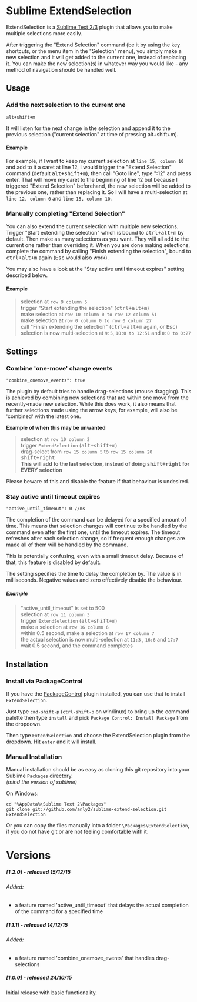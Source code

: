 # Sublime ExtendSelection

ExtendSelection is a [Sublime Text 2](http://www.sublimetext.com/2)[/3](http://www.sublimetext.com/3) plugin that allows you to make multiple selections more easily.

After triggering the "Extend Selection" command  (be it by using the key shortcuts, or the menu item in the "Selection" menu), you simply make a new selection and it will get added to the current one, instead of replacing it. You can make the new selection(s) in whatever way you would like - any method of navigation should be handled well.

## Usage

### Add the next selection to the current one

	alt+shift+m
    
It will listen for the next change in the selection and append it to the previous selection ("current selection" at time of pressing alt+shift+m).

#### Example

For example, if I want to keep my current selection at `line 15, column 10` and add to it a caret at line 12, I would trigger the "Extend Selection" command (default <kbd>alt+shift+m</kbd>), then call "Goto line", type ":12" and press enter. That will move my caret to the beginning of line 12 but because I triggered "Extend Selection" beforehand, the new selection will be added to the previous one, rather than replacing it. So I will have a multi-selection at `line 12, column 0` and `line 15, column 10`.

### Manually completing "Extend Selection"

You can also extend the current selection with multiple new selections. Trigger "Start extending the selection" which is bound to <kbd>ctrl+alt+m</kbd> by default. Then make as many selections as you want. They will all add to the current one rather than overriding it. When you are done making selections, complete the command by calling "Finish extending the selection", bound to <kbd>ctrl+alt+m</kbd> again (<kbd>Esc</kbd> would also work).

You may also have a look at the "Stay active until timeout expires" setting described below.

#### Example

 >   selection at `row 9 column 5`  
 >   trigger "Start extending the selection" (<kbd>ctrl+alt+m</kbd>)  
 >   make selection at `row 10 column 0 to row 12 column 51`  
 >   make selection at `row 0 column 0 to row 0 column 27`  
 >   call "Finish extending the selection" (<kbd>ctrl+alt+m</kbd> again, or <kbd>Esc</kbd>)  
 >   selection is now multi-selection at `9:5`, `10:0 to 12:51` and `0:0 to 0:27`  


## Settings

### Combine 'one-move' change events

	"combine_onemove_events": true

The plugin by default tries to handle drag-selections (mouse dragging). This is achieved by combining new selections that are within one move from the recently-made new selection. While this does work, it also means that further selections made using the arrow keys, for example, will also be 'combined' with the latest one.

**Example of when this may be unwanted**

 >   selection at `row 10 column 2`  
 >   trigger `ExtendSelection` (<kbd>alt+shift+m</kbd>)  
 >   drag-select from `row 15 column 5` to `row 15 column 20`  
 >   <kbd>shift+right</kbd>  
 >   **This will add to the last selection, instead of doing <kbd>shift+right</kbd> for EVERY selection**

Please beware of this and disable the feature if that behaviour is undesired.

### Stay active until timeout expires

    "active_until_timeout": 0 //ms

The completion of the command can be delayed for a specified amount of time. This means that selection changes will continue to be handled by the command even after the first one, until the timeout expires. The timeout refreshes after each selection change, so if frequent enough changes are made all of them will be handled by the command.

This is potentially confusing, even with a small timeout delay. Because of that, this feature is disabled by default.

The setting specifies the time to delay the completion by. The value is in milliseconds. Negative values and zero effectively disable the behaviour.

##### Example

 >   "active_until_timeout" is set to 500  
 >   selection at `row 11 column 3`  
 >   trigger `ExtendSelection` (<kbd>alt+shift+m</kbd>)  
 >   make a selection at `row 16 column 6`  
 >   within 0.5 second, make a selection at `row 17 column 7`  
 >   the actual selection is now multi-selection at `11:3` , `16:6` and `17:7`  
 >   wait 0.5 second, and the command completes  




## Installation

### Install via PackageControl

If you have the [PackageControl](http://wbond.net/sublime_packages/package_control) plugin installed, you can use that to install `ExtendSelection`.

Just type `cmd-shift-p` (`ctrl-shift-p` on win/linux) to bring up the command palette then type `install` and pick `Package Control: Install Package` from the dropdown.

Then type `ExtendSelection` and choose the ExtendSelection plugin from the dropdown.  Hit `enter` and it will install.

### Manual Installation

Manual installation should be as easy as cloning this git repository into your Sublime `Packages` directory.  
*(mind the version of sublime)*

On Windows:

	cd "%AppData%\Sublime Text 2\Packages"
	git clone git://github.com/anly2/sublime-extend-selection.git ExtendSelection

Or you can copy the files manually into a folder `\Packages\ExtendSelection`, if you do not have git or are not feeling comfortable with it.


# Versions

##### [1.2.0] - released 15/12/15
###### Added:
- a feature named 'active_until_timeout' that delays the actual completion of the command for a specified time

##### [1.1.1] - released 14/12/15
###### Added:
- a feature named 'combine_onemove_events' that handles drag-selections

##### [1.0.0] - released 24/10/15
Initial release with basic functionality.
